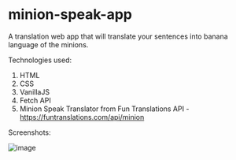 # minion-speak-app
A translation web app that will translate your sentences into banana language of the minions.

Technologies used:
1. HTML
1. CSS
1. VanillaJS
1. Fetch API
1. Minion Speak Translator from Fun Translations API - https://funtranslations.com/api/minion

Screenshots:

![image](https://user-images.githubusercontent.com/58262449/129624147-236c000d-a2f1-452a-bfc2-8e3b19b1524a.png)

